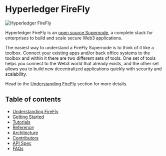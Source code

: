 # Hyperledger FireFly

![Hyperledger FireFly](./images/hyperledger_firefly_social.png)

Hyperledger FireFly is an [open source Supernode](./overview/supernode_concept.html), a complete stack for enterprises to build and scale secure Web3 applications.

The easiest way to understand a FireFly Supernode is to think of it like a toolbox. Connect your existing apps and/or back office systems to the toolbox and within it there are two different sets of tools. One set of tools helps you connect to the Web3 world that already exists, and the other set allows you to build new decentralized applications quickly with security and scalability.

Head to the [Understanding FireFly](./overview/supernode_concept.html) section for more details.

## Table of contents

- [Understanding FireFly](./overview/)
- [Getting Started](./gettingstarted/)
- [Tutorials](./tutorials/)
- [Reference](./reference/)
- [Architecture](./architecture/)
- [Contributors](./contributors/)
- [API Spec](./swagger/swagger.html)
- [FAQs](./faqs/)